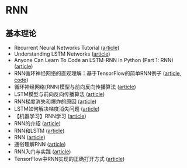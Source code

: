 # RNN

## 基本理论

- Recurrent Neural Networks Tutorial ([article](http://www.wildml.com/2015/09/recurrent-neural-networks-tutorial-part-1-introduction-to-rnns/))
- Understanding LSTM Networks ([article](http://colah.github.io/posts/2015-08-Understanding-LSTMs/))
- Anyone Can Learn To Code an LSTM-RNN in Python (Part 1: RNN) ([article](https://iamtrask.github.io/2015/11/15/anyone-can-code-lstm/))
- RNN循环神经网络的直观理解：基于TensorFlow的简单RNN例子 ([article](https://blog.csdn.net/weiwei9363/article/details/78902455), [code](https://github.com/gaoxinge/machine-learning/tree/master/RNN%20Reference/2))
- 循环神经网络(RNN)模型与前向反向传播算法 ([article](https://www.cnblogs.com/pinard/p/6509630.html))
- LSTM模型与前向反向传播算法 ([article](http://www.cnblogs.com/pinard/p/6519110.html))
- RNN梯度消失和爆炸的原因 ([article](https://zhuanlan.zhihu.com/p/28687529))
- LSTM如何解决梯度消失问题 ([article](https://zhuanlan.zhihu.com/p/28749444))
- 【机器学习】RNN学习 ([article](https://www.cnblogs.com/rucwxb/p/8047401.html))
- RNN的介绍 ([article](http://www.cnblogs.com/softzrp/p/6776398.html))
- RNN和LSTM ([article](https://www.cnblogs.com/zhangchaoyang/articles/6684906.html))
- RNN ([article](https://blog.csdn.net/zhaojc1995/article/details/80572098))
- 通俗理解RNN ([article](https://blog.csdn.net/qq_23225317/article/details/77834890))
- RNN入门与实践 ([article](https://blog.csdn.net/SzM21C11U68n04vdcLmJ/article/details/78237224))
- TensorFlow中RNN实现的正确打开方式 ([article](https://zhuanlan.zhihu.com/p/28196873))

